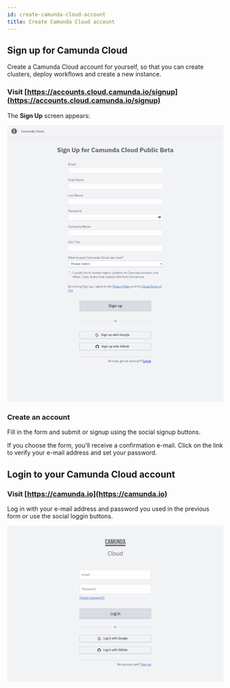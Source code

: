 ```yaml
---
id: create-camunda-cloud-account
title: Create Camunda Cloud account
---
```


## Sign up for Camunda Cloud

Create a Camunda Cloud account for yourself, so that you can create clusters, deploy workflows and create a new instance.

### Visit [https://accounts.cloud.camunda.io/signup](https://accounts.cloud.camunda.io/signup)

The **Sign Up** screen appears:

![signup](./img/signup.png)

### Create an account

Fill in the form and submit or signup using the social signup buttons.

If you choose the form, you'll receive a confirmation e-mail. Click on the link to verify your e-mail address and set your password.

## Login to your Camunda Cloud account

### Visit [https://camunda.io](https://camunda.io)

Log in with your e-mail address and password you used in the previous form or use the social loggin buttons.

![login](./img/login.png)
